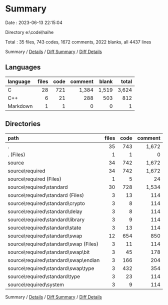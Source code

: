 # Summary

Date : 2023-06-13 22:15:04

Directory e:\\code\\haihe

Total : 35 files,  743 codes, 1672 comments, 2022 blanks, all 4437 lines

Summary / [Details](details.md) / [Diff Summary](diff.md) / [Diff Details](diff-details.md)

## Languages
| language | files | code | comment | blank | total |
| :--- | ---: | ---: | ---: | ---: | ---: |
| C | 28 | 721 | 1,384 | 1,519 | 3,624 |
| C++ | 6 | 21 | 288 | 503 | 812 |
| Markdown | 1 | 1 | 0 | 0 | 1 |

## Directories
| path | files | code | comment | blank | total |
| :--- | ---: | ---: | ---: | ---: | ---: |
| . | 35 | 743 | 1,672 | 2,022 | 4,437 |
| . (Files) | 1 | 1 | 0 | 0 | 1 |
| source | 34 | 742 | 1,672 | 2,022 | 4,436 |
| source\\required | 34 | 742 | 1,672 | 2,022 | 4,436 |
| source\\required (Files) | 1 | 5 | 24 | 3 | 32 |
| source\\required\\standard | 30 | 728 | 1,534 | 1,853 | 4,115 |
| source\\required\\standard (Files) | 3 | 13 | 114 | 166 | 293 |
| source\\required\\standard\\crypto | 3 | 8 | 114 | 167 | 289 |
| source\\required\\standard\\delay | 3 | 8 | 114 | 167 | 289 |
| source\\required\\standard\\library | 3 | 9 | 114 | 166 | 289 |
| source\\required\\standard\\state | 3 | 13 | 114 | 166 | 293 |
| source\\required\\standard\\swap | 12 | 654 | 850 | 857 | 2,361 |
| source\\required\\standard\\swap (Files) | 3 | 11 | 114 | 166 | 291 |
| source\\required\\standard\\swap\\bit | 3 | 45 | 178 | 178 | 401 |
| source\\required\\standard\\swap\\endian | 3 | 166 | 204 | 205 | 575 |
| source\\required\\standard\\swap\\type | 3 | 432 | 354 | 308 | 1,094 |
| source\\required\\standard\\type | 3 | 23 | 114 | 164 | 301 |
| source\\required\\system | 3 | 9 | 114 | 166 | 289 |

Summary / [Details](details.md) / [Diff Summary](diff.md) / [Diff Details](diff-details.md)